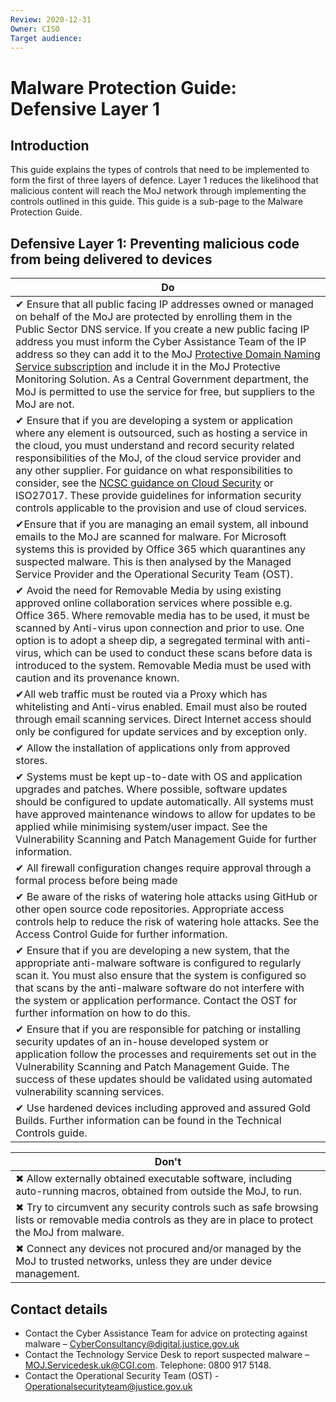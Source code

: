 ```yaml
---
Review: 2020-12-31
Owner: CISO
Target audience:
---
```


# Malware Protection Guide: Defensive Layer 1

## Introduction

This guide explains the types of controls that need to be implemented to form the first of three layers of defence. Layer 1 reduces the likelihood that malicious content will reach the MoJ network through implementing the controls outlined in this guide. This guide is a sub-page to the Malware Protection Guide.

## Defensive Layer 1: Preventing malicious code from being delivered to devices

| Do |
|---|
| ✔ Ensure that all public facing IP addresses owned or managed on behalf of the MoJ are protected by enrolling them in the Public Sector DNS service. If you create a new public facing IP address you must inform the Cyber Assistance Team of the IP address so they can add it to the MoJ [Protective Domain Naming Service subscription](https://ministryofjustice.github.io/security-guidance/guides/public-sector-dns/#public-sector-dns) and include it in the MoJ Protective Monitoring Solution. As a Central Government department, the MoJ is permitted to use the service for free, but suppliers to the MoJ are not. |
| ✔  Ensure that if you are developing a system or application where any element is outsourced, such as hosting a service in the cloud, you must understand and record security related responsibilities of the MoJ, of the cloud service provider and any other supplier. For guidance on what responsibilities to consider, see the [NCSC guidance on Cloud Security](https://www.ncsc.gov.uk/collection/cloud-security) or ISO27017. These provide guidelines for information security controls applicable to the provision and use of cloud services. |
| ✔Ensure that if you are managing an email system, all inbound emails to the MoJ are scanned for malware. For Microsoft systems this is provided by Office 365 which quarantines any suspected malware. This is then analysed by the Managed Service Provider and the Operational Security Team (OST). |
| ✔ Avoid the need for Removable Media by using existing approved online collaboration services where possible e.g. Office 365. Where removable media has to be used, it must be scanned by Anti-virus upon connection and prior to use. One option is to adopt a sheep dip, a segregated terminal with anti-virus, which can be used to conduct these scans before data is introduced to the system. Removable Media must be used with caution and its provenance known. |
| ✔All web traffic must be routed via a Proxy  which has whitelisting and Anti-virus enabled. Email must also be routed through email scanning services. Direct Internet access should only be configured for update services and by exception only. |
| ✔ Allow the installation of applications only from approved stores.|
| ✔ Systems must be kept up-to-date with OS and application upgrades and patches. Where possible, software updates should be configured to update automatically. All systems must have approved maintenance windows to allow for updates to be applied while minimising system/user impact. See the Vulnerability Scanning and Patch Management Guide for further information. |
| ✔ All firewall configuration changes require approval through a formal process before being made|
| ✔ Be aware of the risks of watering hole attacks using GitHub or other open source code repositories. Appropriate access controls help to reduce the risk of watering hole attacks. See the Access Control Guide for further information.|
| ✔ Ensure that if you are developing a new system, that the appropriate anti-malware software  is configured to regularly scan it. You must also ensure that the system is configured so that scans by the anti-malware software do not interfere with the system or application performance. Contact the OST for further information on how to do this.|
| ✔ Ensure that if you are responsible for patching or installing security updates of an in-house developed system or application follow the processes and requirements set out in the Vulnerability Scanning and Patch Management Guide. The success of these updates should be validated using automated vulnerability scanning services.|
| ✔ Use hardened devices including approved and assured Gold Builds. Further information can be found in the Technical Controls guide. |

| Don't |
|---|
| ✖ Allow externally obtained executable software, including auto-running macros, obtained from outside the MoJ, to run. |
| ✖ Try to circumvent any security controls such as safe browsing lists or removable media controls as they are in place to protect the MoJ from malware. |
| ✖ Connect any devices not procured and/or managed by the MoJ to trusted networks, unless they are under device management. |

## Contact details

* Contact the Cyber Assistance Team for advice on protecting against malware – [CyberConsultancy@digital.justice.gov.uk](mailto:CyberConsultancy@digital.justice.gov.uk)
* Contact the Technology Service Desk to report suspected malware – [MOJ.Servicedesk.uk@CGI.com](mailto:MOJ.Servicedesk.uk@CGI.com). Telephone: 0800 917 5148.
* Contact the Operational Security Team (OST) - [Operationalsecurityteam@justice.gov.uk](mailto:Operationalsecurityteam@justice.gov.uk)

